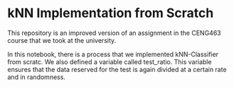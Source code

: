 # kNN Implementation from Scratch

This repository is an improved version of an assignment in the CENG463 course that we took at the university. 

In this notebook, there is a process that we implemented kNN-Classifier from scratc.
We also defined a variable called test_ratio. This variable ensures that the data reserved for the test is again divided at a certain rate and in randomness. 

